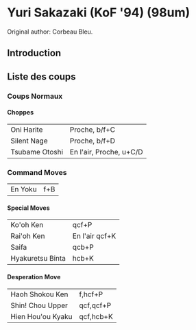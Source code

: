 # Yuri Sakazaki (KoF '94) (98um)

Original author: Corbeau Bleu.

## Introduction

## Liste des coups

### Coups Normaux

#### Choppes

|                |                         |
|----------------|-------------------------|
| Oni Harite     | Proche, b/f+C           |
| Silent Nage    | Proche, b/f+D           |
| Tsubame Otoshi | En l'air, Proche, u+C/D |

### Command Moves

|         |     |
|---------|-----|
| En Yoku | f+B |

#### Special Moves

|                  |                |
|------------------|----------------|
| Ko'oh Ken        | qcf+P          |
| Rai'oh Ken       | En l'air qcf+K |
| Saifa            | qcb+P          |
| Hyakuretsu Binta | hcb+K          |

#### Desperation Move

|                   |           |
|-------------------|-----------|
| Haoh Shokou Ken   | f,hcf+P   |
| Shin! Chou Upper  | qcf,qcf+P |
| Hien Hou'ou Kyaku | qcf,hcb+K |
